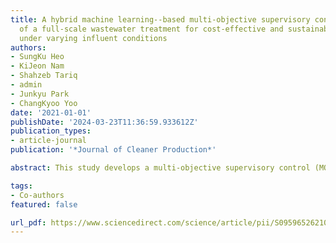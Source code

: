 ```yaml
---
title: A hybrid machine learning--based multi-objective supervisory control strategy
  of a full-scale wastewater treatment for cost-effective and sustainable operation
  under varying influent conditions
authors:
- SungKu Heo
- KiJeon Nam
- Shahzeb Tariq
- admin
- Junkyu Park
- ChangKyoo Yoo
date: '2021-01-01'
publishDate: '2024-03-23T11:36:59.933612Z'
publication_types:
- article-journal
publication: '*Journal of Cleaner Production*'

abstract: This study develops a multi-objective supervisory control (MOSC) strategy for wastewater treatment based on hybrid machine-learning algorithms that search optimal setpoints of multiple controllers under varying influent conditions. A wastewater treatment plant (WWTP) operation was modeled by Benchmark Simulation Model No. 2 (BSM2), and influent conditions were generated in consideration of a H-WWTP in South Korea. Two proportional-integral (PI) controllers for dissolved oxygen and biogas, and one cascade-PI controller for nitrate were used as local control loops. The MOSC strategy identified five influent scenarios using fuzzy c-means algorithms and nitrogen-to-carbon ratios. Then, the control performance according to influent changes was gauged employing a deep-learning-based approximation model, and optimal setpoints for the controllers were determined by a non-dominated sorting genetic algorithm. The results demonstrate that an intelligent MOSC strategy can identify optimal setpoints to improve WWTP performance and outperform a reference control across a range of possible ratios of total Kjeldahl nitrogen to chemical oxygen demand (TKN/COD) in influent disturbances. The MOSC strategy was also able to accommodate extreme influent conditions, reduce operational costs by 8%, maintain effluent quality, and produce biogas for sustainable WWTP operation.

tags:
- Co-authors
featured: false

url_pdf: https://www.sciencedirect.com/science/article/pii/S0959652621000731
---
```

